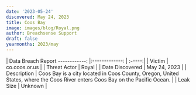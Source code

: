 ```yaml
---
date: '2023-05-24'
discovered: May 24, 2023
title: Coos Bay
image: images/blog/Royal.png
author: Breachsense Support
draft: false
yearmonths: 2023/may
---
```



| Data Breach Report
------------:     |:-------------:    | :-----:|
| Victim      | co.coos.or.us      | 
| Threat Actor      | Royal      | 
| Date Discovered      | May 24, 2023      | 
| Description      | Coos Bay is a city located in Coos County, Oregon, United States, where the Coos River enters Coos Bay on the Pacific Ocean.      | 
| Leak Size      | Unknown      | 

